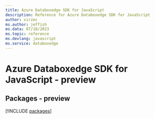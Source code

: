 ```yaml
---
title: Azure Databoxedge SDK for JavaScript
description: Reference for Azure Databoxedge SDK for JavaScript
author: xirzec
ms.author: jeffish
ms.data: 07/18/2023
ms.topic: reference
ms.devlang: javascript
ms.service: databoxedge
---
```

# Azure Databoxedge SDK for JavaScript - preview
## Packages - preview
[!INCLUDE [packages](databoxedge-index.md)]